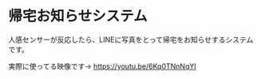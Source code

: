 # 帰宅お知らせシステム

人感センサーが反応したら、LINEに写真をとって帰宅をお知らせするシステムです。

実際に使ってる映像です→
<https://youtu.be/6Kq0TNnNqYI>
